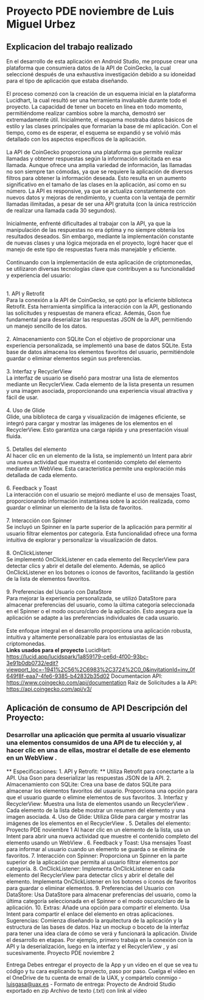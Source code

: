 # Proyecto PDE noviembre de Luis Miguel Urbez
## Explicacion del trabajo realizado
En el desarrollo de esta aplicación en Android Studio, me propuse crear una plataforma que consumiera datos de la API de CoinGecko, la cual seleccioné después de una exhaustiva investigación debido a su idoneidad para el tipo de aplicación que estaba diseñando.<br>
<br>
El proceso comenzó con la creación de un esquema inicial en la plataforma Lucidhart, la cual resultó ser una herramienta invaluable durante todo el proyecto. La capacidad de tener un boceto en línea en todo momento, permitiéndome realizar cambios sobre la marcha, demostró ser extremadamente útil. Inicialmente, el esquema mostraba datos básicos de estilo y las clases principales que formarían la base de mi aplicación. Con el tiempo, como es de esperar, el esquema se expandió y se volvió más detallado con los aspectos específicos de la aplicación.<br>
<br>
La API de CoinGecko proporciona una plataforma que permite realizar llamadas y obtener respuestas según la información solicitada en esa llamada. Aunque ofrece una amplia variedad de información, las llamadas no son siempre tan cómodas, ya que se requiere la aplicación de diversos filtros para obtener la información deseada. Esto resulta en un aumento significativo en el tamaño de las clases en la aplicación, así como en su número. La API es responsive, ya que se actualiza constantemente con nuevos datos y mejoras de rendimiento, y cuenta con la ventaja de permitir llamadas ilimitadas, a pesar de ser una API gratuita (con la única restricción de realizar una llamada cada 30 segundos).<br>
<br>
Inicialmente, enfrenté dificultades al trabajar con la API, ya que la manipulación de las respuestas no era óptima y no siempre obtenía los resultados deseados. Sin embargo, mediante la implementación constante de nuevas clases y una lógica mejorada en el proyecto, logré hacer que el manejo de este tipo de respuestas fuera más manejable y eficiente.<br>
<br>
Continuando con la implementación de esta aplicación de criptomonedas, se utilizaron diversas tecnologías clave que contribuyen a su funcionalidad y experiencia del usuario:

<br>1. API y Retrofit
<br>
Para la conexión a la API de CoinGecko, se optó por la eficiente biblioteca Retrofit. Esta herramienta simplifica la interacción con la API, gestionando las solicitudes y respuestas de manera eficaz. Además, Gson fue fundamental para deserializar las respuestas JSON de la API, permitiendo un manejo sencillo de los datos.
<br>
<br>2. Almacenamiento con SQLite
Con el objetivo de proporcionar una experiencia personalizada, se implementó una base de datos SQLite. Esta base de datos almacena los elementos favoritos del usuario, permitiéndole guardar o eliminar elementos según sus preferencias.<br>
<br>
3. Interfaz y RecyclerView<br>
La interfaz de usuario se diseñó para mostrar una lista de elementos mediante un RecyclerView. Cada elemento de la lista presenta un resumen y una imagen asociada, proporcionando una experiencia visual atractiva y fácil de usar.
<br>
<br>4. Uso de Glide<br>
Glide, una biblioteca de carga y visualización de imágenes eficiente, se integró para cargar y mostrar las imágenes de los elementos en el RecyclerView. Esto garantiza una carga rápida y una presentación visual fluida.
<br>
<br>5. Detalles del elemento<br>
Al hacer clic en un elemento de la lista, se implementó un Intent para abrir una nueva actividad que muestra el contenido completo del elemento mediante un WebView. Esta característica permite una exploración más detallada de cada elemento.<br>
<br>
6. Feedback y Toast<br>
La interacción con el usuario se mejoró mediante el uso de mensajes Toast, proporcionando información instantánea sobre la acción realizada, como guardar o eliminar un elemento de la lista de favoritos.
<br>
<br>7. Interacción con Spinner<br>
Se incluyó un Spinner en la parte superior de la aplicación para permitir al usuario filtrar elementos por categoría. Esta funcionalidad ofrece una forma intuitiva de explorar y personalizar la visualización de datos.
<br>
<br>8. OnClickListener<br>
Se implementó OnClickListener en cada elemento del RecyclerView para detectar clics y abrir el detalle del elemento. Además, se aplicó OnClickListener en los botones o íconos de favoritos, facilitando la gestión de la lista de elementos favoritos.<br>
<br>
9. Preferencias del Usuario con DataStore<br>
Para mejorar la experiencia personalizada, se utilizó DataStore para almacenar preferencias del usuario, como la última categoría seleccionada en el Spinner o el modo oscuro/claro de la aplicación. Esto asegura que la aplicación se adapte a las preferencias individuales de cada usuario.<br>
<br>
Este enfoque integral en el desarrollo proporciona una aplicación robusta, intuitiva y altamente personalizable para los entusiastas de las criptomonedas. 
<br>
**Links usados para el proyecto**
LucidHart: https://lucid.app/lucidspark/1a859179-ce6d-4f00-93bc-3e91b0db0732/edit?viewport_loc=-1941%2C56%2C6983%2C3724%2C0_0&invitationId=inv_0f649f8f-eaa7-4fe6-9385-b42832b35d02
Documentacion API: https://www.coingecko.com/api/documentation
Raiz de Solicitudes a la API: https://api.coingecko.com/api/v3/
<br>
## Aplicación de consumo de API Descripción del Proyecto:
### Desarrollar una aplicación que permita al usuario visualizar una elementos consumidos de una API de tu elección y, al hacer clic en una de ellas, mostrar el detalle de ese elemento en un WebView .
** Especificaciones: 1. API y Retrofit: **
Utiliza Retrofit para conectarte a la API.
Usa Gson para deserializar las respuestas JSON de la API. 2. Almacenamiento con SQLite:
Crea una base de datos SQLite para almacenar los elementos favoritos del usuario.
Proporciona una opción para que el usuario guarde o elimine elementos de sus favoritos.
3. Interfaz y RecyclerView:
Muestra una lista de elementos usando un RecyclerView .
Cada elemento de la lista debe mostrar un resumen del elemento y una imagen asociada.
4. Uso de Glide:
Utiliza Glide para cargar y mostrar las imágenes de los elementos en el
RecyclerView .
5. Detalles del elemento:
Proyecto PDE noviembre 1
Al hacer clic en un elemento de la lista, usa un Intent para abrir una nueva actividad que muestre el contenido completo del elemento usando un
WebView .
6. Feedback y Toast:
Usa mensajes Toast para informar al usuario cuando un elemento se guarda o se elimina de favoritos.
7. Interacción con Spinner:
Proporciona un Spinner en la parte superior de la aplicación que permita al
usuario filtrar elementos por categoría.
8. OnClickListener:
Implementa OnClickListener en cada elemento del RecyclerView para detectar clics y abrir el detalle del elemento.
Implementa OnClickListener en los botones o íconos de favoritos para guardar o eliminar elementos.
9. Preferencias del Usuario con DataStore:
Usa DataStore para almacenar preferencias del usuario, como la última categoría seleccionada en el Spinner o el modo oscuro/claro de la aplicación.
10. Extras:
Añade una opción para compartir el elemento. Usa Intent para compartir el
enlace del elemento en otras aplicaciones.
Sugerencias:
Comienza diseñando la arquitectura de la aplicación y la estructura de las bases de datos.
Haz un mockup o boceto de la interfaz para tener una idea clara de cómo se verá y funcionará la aplicación.
Divide el desarrollo en etapas. Por ejemplo, primero trabaja en la conexión con la API y la deserialización, luego en la interfaz y el RecyclerView , y así sucesivamente.
           Proyecto PDE noviembre 2

Entrega
Debes entregar el proyecto de la App y un vídeo en el que se vea tu código y tu
cara explicando tu proyecto, paso por paso.
Cuelga el vídeo en el OneDrive de tu cuenta de email de la UAX, y compártelo
conmigo - luisgasa@uax.es -
Formato de entrega:
Proyecto de Android Studio exportado en zip Archivo de texto (.txt) con link al vídeo

